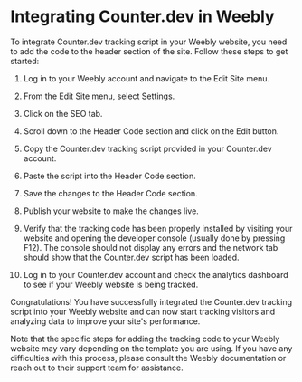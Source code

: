# Integrating Counter.dev in Weebly

To integrate Counter.dev tracking script in your Weebly website, you need to
add the code to the header section of the site. Follow these steps to get
started:

1. Log in to your Weebly account and navigate to the Edit Site menu.

2. From the Edit Site menu, select Settings.

3. Click on the SEO tab.

4. Scroll down to the Header Code section and click on the Edit button.

5. Copy the Counter.dev tracking script provided in your Counter.dev account.

6. Paste the script into the Header Code section.

7. Save the changes to the Header Code section.

8. Publish your website to make the changes live.

9. Verify that the tracking code has been properly installed by visiting your
   website and opening the developer console (usually done by pressing F12).
   The console should not display any errors and the network tab should show
   that the Counter.dev script has been loaded.

10. Log in to your Counter.dev account and check the analytics dashboard to see
    if your Weebly website is being tracked.

Congratulations! You have successfully integrated the Counter.dev tracking
script into your Weebly website and can now start tracking visitors and
analyzing data to improve your site's performance.

Note that the specific steps for adding the tracking code to your Weebly
website may vary depending on the template you are using. If you have any
difficulties with this process, please consult the Weebly documentation or
reach out to their support team for assistance.
